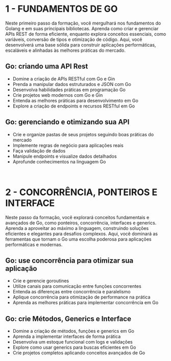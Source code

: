 # 1 - FUNDAMENTOS DE GO
Neste primeiro passo da formação, você mergulhará nos fundamentos do Golang e em suas principais bibliotecas. Aprenda como criar e gerenciar APIs REST de forma eficiente, enquanto explora conceitos essenciais, como variáveis, conversão de tipos e otimização de código. Aqui, você desenvolverá uma base sólida para construir aplicações performáticas, escaláveis e alinhadas às melhores práticas do mercado.

## Go: criando uma API Rest
- Domine a criação de APIs RESTful com Go e Gin
- Prenda a manipular dados estruturados e JSON com Go
- Desenvolva habilidades práticas em programação Go
- Crie projetos web modernos com Go e Gin
- Entenda as melhores práticas para desenvolvimento em Go
- Explore a criação de endpoints e recursos RESTful em Go

## Go: gerenciando e otimizando sua API 
- Crie e organize pastas de seus projetos seguindo boas práticas do mercado
- Implemente regras de negócio para aplicações reais
- Faça validação de dados
- Manipule endpoints e visualize dados detalhados
- Aprofunde conhecimentos na linguagem Go
<br>

# 2 - CONCORRÊNCIA, PONTEIROS E INTERFACE 
Neste passo da formação, você explorará conceitos fundamentais e avançados de Go, como ponteiros, concorrência, interfaces e generics. Aprenda a aproveitar ao máximo a linguagem, construindo soluções eficientes e elegantes para desafios complexos. Aqui, você dominará as ferramentas que tornam o Go uma escolha poderosa para aplicações performáticas e modernas. 

## Go: use concorrência para otimizar sua aplicação 
- Crie e gerencie goroutines
- Utilize canais para comunicação entre funções concorrentes
- Entenda as diferenças entre concorrência e paralelismo
- Aplique concorrência para otimização de performance na prática
- Aprenda as melhores práticas para implementar concorrência em Go

## Go: crie Métodos, Generics e Interface 
- Domine a criação de métodos, funções e generics em Go
- Aprenda a implementar interfaces de forma prática
- Desenvolva um estoque funcional com logs e validações
- Explore como usar generics para buscas eficientes em Go
- Crie projetos completos aplicando conceitos avançados de Go
